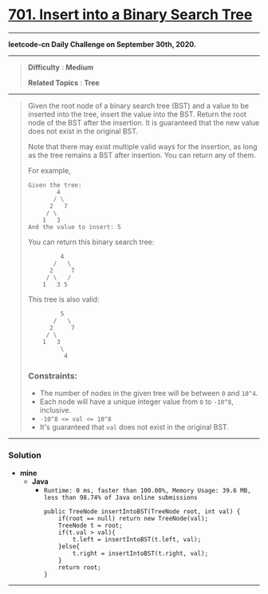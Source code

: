 # [701. Insert into a Binary Search Tree](https://leetcode.com/problems/insert-into-a-binary-search-tree/)

---

**leetcode-cn Daily Challenge on September 30th, 2020.**

---

> **Difficulty** : **Medium**
>
> **Related Topics** : **Tree**

---

> Given the root node of a binary search tree (BST) and a value to be inserted into the tree, insert the value into the BST.
> Return the root node of the BST after the insertion. It is guaranteed that the new value does not exist in the original BST.
>
> Note that there may exist multiple valid ways for the insertion, as long as the tree remains a BST after insertion. You can return any of them.
>
> For example,
> ```
> Given the tree:
>         4
>        / \
>       2   7
>      / \
>     1   3
> And the value to insert: 5
> ```
> You can return this binary search tree:
> ```
>          4
>        /   \
>       2     7
>      / \   /
>     1   3 5
> ```
> This tree is also valid:
> ```
>          5
>        /   \
>       2     7
>      / \
>     1   3
>          \
>           4
> ```
>
> ### Constraints:
> * The number of nodes in the given tree will be between `0` and `10^4`.
> * Each node will have a unique integer value from `0` to `-10^8`, inclusive.
> * `-10^8 <= val <= 10^8`
> * It's guaranteed that `val` does not exist in the original BST.


---

### Solution
* **mine**
  * **Java**
    * `Runtime: 0 ms, faster than 100.00%, Memory Usage: 39.6 MB, less than 98.74% of Java online submissions`
      ```
      public TreeNode insertIntoBST(TreeNode root, int val) {
          if(root == null) return new TreeNode(val);
          TreeNode t = root;
          if(t.val > val){
              t.left = insertIntoBST(t.left, val);
          }else{
              t.right = insertIntoBST(t.right, val);
          }
          return root;
      }
      ```

---

